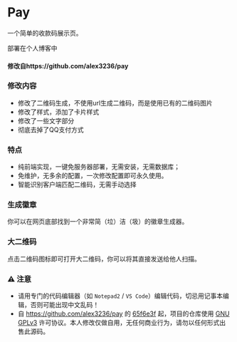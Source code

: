# Pay

一个简单的收款码展示页。

部署在个人博客中

#### 修改自https://github.com/alex3236/pay

### 修改内容

- 修改了二维码生成，不使用url生成二维码，而是使用已有的二维码图片
- 修改了样式，添加了卡片样式
- 修改了一些文字部分
- 彻底去掉了QQ支付方式

### 特点

- 纯前端实现，一键免服务器部署，无需安装，无需数据库；
- 免维护，无多余的配置，一次修改配置即可永久使用。
- 智能识别客户端匹配二维码，无需手动选择

### 生成徽章

你可以在网页底部找到一个非常简（垃）洁（圾）的徽章生成器。

### 大二维码


点击二维码图标即可打开大二维码，你可以将其直接发送给他人扫描。


### :warning: 注意
- 请用专门的代码编辑器（如 `Notepad2` / `VS Code`）编辑代码，切忌用记事本编辑，否则可能出现中文乱码！
- 自 https://github.com/alex3236/pay 的 [65f6e3f](https://github.com/alex3236/pay/commit/65f6e3f74e26e766b611b2d36f42d6841ad5d806) 起，项目的仓库使用 [GNU GPLv3](https://www.gnu.org/licenses/gpl-3.0.html) 许可协议。本人修改仅做自用，无任何商业行为，请勿以任何形式出售此源码。
